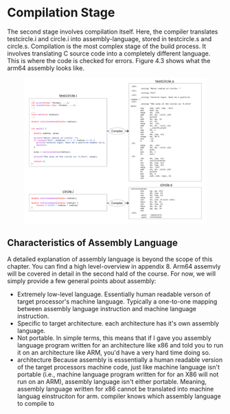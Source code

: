 # Compilation Stage

The second stage involves compilation itself. Here, the compiler translates testcircle.i and circle.i into assembly-language, stored in testcircle.s and circle.s. Compilation is the most complex stage of the build process. It involves translating C source code into a completely different language. This is where the code is checked for errors. Figure 4.3 shows what the arm64 assembly looks like.&#x20;

<figure><img src="../../.gitbook/assets/Group 20 (5).png" alt=""><figcaption></figcaption></figure>

## Characteristics of Assembly Language

A detailed explanation of assembly language is beyond the scope of this chapter. You can find a high level-overview in appendix 8. Arm64 assemvly will be covered in detail in the second hald of the course. For now, we will simply provide a few general points about assembly: &#x20;

* Extremely low-level language. Essentially human readable verson of target processor's machine language. Typically a one-to-one mapping between assembly language instruction and machine language instruction.&#x20;
* Specific to target architecture. each architecture has it's own assembly language.
* Not portable. In simple terms, this means that if I gave you assembly language program written for an architecture like x86 and told you to run it on an architecture like ARM, you'd have a very hard time doing so.&#x20;
* architecture Because assembly is esssentially a human readable version of the target processors machine code, just like machine language isn't portable (i.e., machine language program written for for an X86 will not run on an ARM), assembly language isn't either portable. Meaning, assembly language written for x86 cannot be translated into machine languag einstruciton for arm. compiler knows which assembly language to compile to
